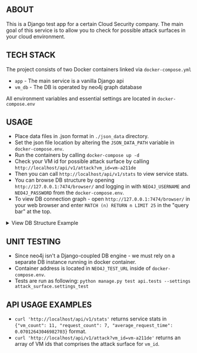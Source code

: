 ## ABOUT ##
This is a Django test app for a certain Cloud Security company.
The main goal of this service is to allow you to check for possible attack surfaces in your cloud environment.

## TECH STACK ##
The project consists of two Docker containers linked via `docker-compose.yml`
* `app` - The main service is a vanilla Django api
* `vm_db` - The DB is operated by neo4j graph database

All environment variables and essential settings are located in `docker-compose.env`

## USAGE ##
* Place data files in .json format in `./json_data` directory.
* Set the json file location by altering the `JSON_DATA_PATH` variable in `docker-compose.env`.
* Run the containers by calling `docker-compose up -d`
* Check your VM id for possible attack surface by calling `http://localhost/api/v1/attack?vm_id=vm-a211de`
* Then you can call `http://localhost/api/v1/stats` to view service stats.
* You can browse DB structure by opening `http://127.0.0.1:7474/browser/` and logging in with `NEO4J_USERNAME` and `NEO4J_PASSWORD` from the `docker-compose.env`.
* To view DB connection graph - open `http://127.0.0.1:7474/browser/` in your web browser and enter `MATCH (n) RETURN n LIMIT 25` in the "query bar" at the top.

<details>
  <summary>View DB Structure Example</summary>
  ![DB Structure Example](../../blob/master/readme_images/db_structure.PNG)
</details>

## UNIT TESTING ##
* Since neo4j isn't a Django-coupled DB engine - we must rely on a separate DB instance running in docker container.
* Container address is located in `NEO4J_TEST_URL` inside of `docker-compose.env`.
* Tests are run as following: `python manage.py test api.tests --settings attack_surface.settings_test`

## API USAGE EXAMPLES ##
* `curl 'http://localhost/api/v1/stats'` returns service stats in `{"vm_count": 11, "request_count": 7, "average_request_time": 0.07012643046982703}` format.
* `curl 'http://localhost/api/v1/attack?vm_id=vm-a211de'` returns an array of VM ids that comprises the attack surface for `vm_id`.
